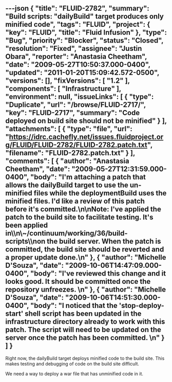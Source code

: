 ---json
{
  "title": "FLUID-2782",
  "summary": "Build scripts: \"dailyBuild\" target produces only minified code",
  "tags": "FLUID",
  "project": {
    "key": "FLUID",
    "title": "Fluid Infusion"
  },
  "type": "Bug",
  "priority": "Blocker",
  "status": "Closed",
  "resolution": "Fixed",
  "assignee": "Justin Obara",
  "reporter": "Anastasia Cheetham",
  "date": "2009-05-27T10:50:37.000-0400",
  "updated": "2011-01-20T15:09:42.572-0500",
  "versions": [],
  "fixVersions": [
    "1.2"
  ],
  "components": [
    "Infrastructure"
  ],
  "environment": null,
  "issueLinks": [
    {
      "type": "Duplicate",
      "url": "/browse/FLUID-2717/",
      "key": "FLUID-2717",
      "summary": "Code deployed on build site should not be minified"
    }
  ],
  "attachments": [
    {
      "type": "file",
      "url": "https://idrc.cachefly.net/issues.fluidproject.org/FLUID/FLUID-2782/FLUID-2782.patch.txt",
      "filename": "FLUID-2782.patch.txt"
    }
  ],
  "comments": [
    {
      "author": "Anastasia Cheetham",
      "date": "2009-05-27T12:31:59.000-0400",
      "body": "I'm attaching a patch that allows the dailyBuild target to use the un-minified files while the deploymentBuild uses the minified files. I'd like a review of this patch before it's committed.\n\nNote: I've applied the patch to the build site to facilitate testing. It's been applied in\\\n\\~/continuum/working/36/build-scripts\\\non the build server. When the patch is committed, the build site should be reverted and a proper update done.\n"
    },
    {
      "author": "Michelle D'Souza",
      "date": "2009-10-06T14:47:09.000-0400",
      "body": "I've reviewed this change and it looks good. It should be committed once the repository unfreezes.&#x20;\n"
    },
    {
      "author": "Michelle D'Souza",
      "date": "2009-10-06T14:51:30.000-0400",
      "body": "I noticed that the 'stop-deploy-start' shell script has been updated in the infrastructure directory already to work with this patch. The script will need to be updated on the server once the patch has been committed.&#x20;\n"
    }
  ]
}
---
Right now, the dailyBuild target deploys minified code to the build site. This makes testing and debugging of code on the build site difficult.

We need a way to deploy a war file that has unminified code in it.

        
